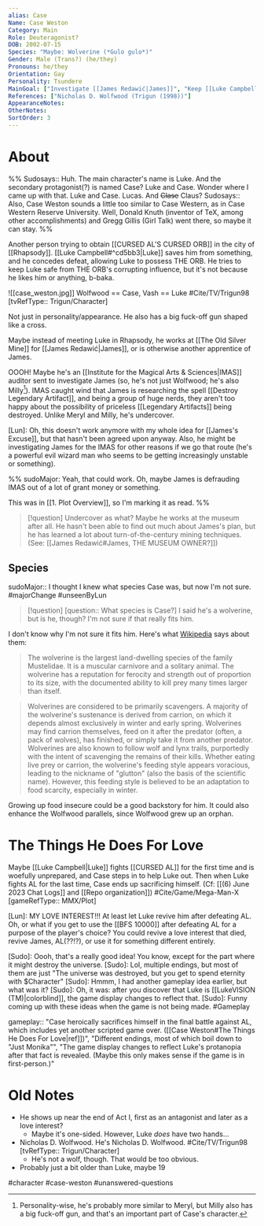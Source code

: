 ```yaml
---
alias: Case
Name: Case Weston
Category: Main
Role: Deuteragonist?
DOB: 2002-07-15
Species: "Maybe: Wolverine (*Gulo gulo*)"
Gender: Male (Trans?) (he/they)
Pronouns: he/they
Orientation: Gay
Personality: Tsundere
MainGoal: ["Investigate [[James Redawić|James]]", "Keep [[Luke Campbell|Luke]] safe"]
References: ["Nicholas D. Wolfwood (Trigun (1998))"]
AppearanceNotes:
OtherNotes:
SortOrder: 3
---
```

# About
%%
Sudosays:: Huh. The main character's name is Luke. And the secondary protagonist(?) is named Case? Luke and Case. Wonder where I came up with that. Luke and Case. Lucas. And ~~Clase~~ Claus?
Sudosays:: Also, Case Weston sounds a little too similar to Case Western, as in Case Western Reserve University. Well, Donald Knuth (inventor of TeX, among other accomplishments) and Gregg Gillis (Girl Talk) went there, so maybe it can stay.
%%

Another person trying to obtain [[CURSED AL'S CURSED ORB]] in the city of [[Rhapsody]]. [[Luke Campbell#^cd5bb3|Luke]] saves him from something, and he concedes defeat, allowing Luke to possess THE ORB. He tries to keep Luke safe from THE ORB's corrupting influence, but it's not because he likes him or anything, b-baka.

![[case_weston.jpg]]
Wolfwood == Case, Vash == Luke #Cite/TV/Trigun98 [tvRefType:: Trigun/Character]

Not just in personality/appearance. He also has a big fuck-off gun shaped like a cross.

Maybe instead of meeting Luke in Rhapsody, he works at [[The Old Silver Mine]] for [[James Redawić|James]], or is otherwise another apprentice of James.

OOOH! Maybe he's an [[Institute for the Magical Arts & Sciences|IMAS]] auditor sent to investigate James (so, he's not just Wolfwood; he's also Milly[^1]). IMAS caught wind that James is researching the spell [[Destroy Legendary Artifact]], and being a group of huge nerds, they aren't too happy about the possibility of priceless [[Legendary Artifacts]] being destroyed. Unlike Meryl and Milly, he's undercover.

[Lun]: Oh, this doesn't work anymore with my whole idea for [[James's Excuse]], but that hasn't been agreed upon anyway. Also, he might be investigating James for the IMAS for other reasons if we go that route (he's a powerful evil wizard man who seems to be getting increasingly unstable or something).

%%
sudoMajor: Yeah, that could work. Oh, maybe James is defrauding IMAS out of a lot of grant money or something.

This was in [[1. Plot Overview]], so I'm marking it as read.
%%

[^1]: Personality-wise, he's probably more similar to Meryl, but Milly also has a big fuck-off gun, and that's an important part of Case's character.

>[!question] Undercover as what?
>Maybe he works at the museum after all. He hasn't been able to find out much about James's plan, but he has learned a lot about turn-of-the-century mining techniques. (See: [[James Redawić#James, THE MUSEUM OWNER?]])

## Species
sudoMajor:: I thought I knew what species Case was, but now I'm not sure.
#majorChange #unseenByLun 

>[!question] [question:: What species is Case?]
>I said he's a wolverine, but is he, though? I'm not sure if that really fits him.

I don't know why I'm not sure it fits him. Here's what [Wikipedia](https://en.wikipedia.org/wiki/Wolverine) says about them:

>The wolverine is the largest land-dwelling species of the family Mustelidae. It is a muscular carnivore and a solitary animal. The wolverine has a reputation for ferocity and strength out of proportion to its size, with the documented ability to kill prey many times larger than itself.

>Wolverines are considered to be primarily scavengers. A majority of the wolverine's sustenance is derived from carrion, on which it depends almost exclusively in winter and early spring. Wolverines may find carrion themselves, feed on it after the predator (often, a pack of wolves), has finished, or simply take it from another predator. Wolverines are also known to follow wolf and lynx trails, purportedly with the intent of scavenging the remains of their kills. Whether eating live prey or carrion, the wolverine's feeding style appears voracious, leading to the nickname of "glutton" (also the basis of the scientific name). However, this feeding style is believed to be an adaptation to food scarcity, especially in winter.

Growing up food insecure could be a good backstory for him. It could also enhance the Wolfwood parallels, since Wolfwood grew up an orphan.

# The Things He Does For Love
Maybe [[Luke Campbell|Luke]] fights [[CURSED AL]] for the first time and is woefully unprepared, and Case steps in to help Luke out. Then when Luke fights AL for the last time, Case ends up sacrificing himself. (Cf: [[(6) June 2023 Chat Logs]] and [[Repo organization]]) #Cite/Game/Mega-Man-X [gameRefType:: MMX/Plot]

[Lun]: MY LOVE INTEREST!!! At least let Luke revive him after defeating AL. Oh, or what if you get to use the [[BFS 10000]] after defeating AL for a purpose of the player's choice? You could revive a love interest that died, revive James, AL(??!?), or use it for something different entirely.

[Sudo]: Oooh, that's a really good idea! You know, except for the part where it might destroy the universe.
[Sudo]: Lol, multiple endings, but most of them are just "The universe was destroyed, but you get to spend eternity with $Character"
[Sudo]: Hmmm, I had another gameplay idea earlier, but what was it?
[Sudo]: Oh, it was: after you discover that Luke is [[LukeVISION (TM)|colorblind]], the game display changes to reflect that.
[Sudo]: Funny coming up with these ideas when the game is not being made.
#Gameplay 

gameplay:: "Case heroically sacrifices himself in the final battle against AL, which includes yet another scripted game over. ([[Case Weston#The Things He Does For Love|ref]])", "Different endings, most of which boil down to &quot;Just Monika&quot;", "The game display changes to reflect Luke's protanopia after that fact is revealed. (Maybe this only makes sense if the game is in first-person.)"

# Old Notes
- He shows up near the end of Act I, first as an antagonist and later as a love interest?
	- Maybe it's one-sided. However, Luke *does* have two hands...
- Nicholas D. Wolfwood. He's Nicholas D. Wolfwood. #Cite/TV/Trigun98 [tvRefType:: Trigun/Character]
	- He's not a wolf, though. That would be too obvious.
- Probably just a bit older than Luke, maybe 19


#character #case-weston #unanswered-questions 